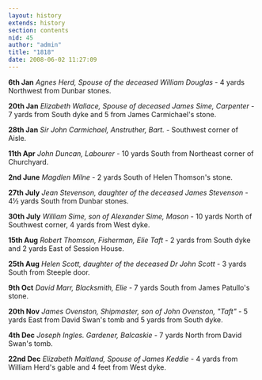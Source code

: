 ```yaml
---
layout: history
extends: history
section: contents
nid: 45
author: "admin"
title: "1818"
date: 2008-06-02 11:27:09
---
```


**6th Jan** *Agnes Herd, Spouse of the deceased William Douglas* - 4 yards Northwest from Dunbar stones.

**20th Jan** *Elizabeth Wallace, Spouse of deceased James Sime, Carpenter* - 7 yards from South dyke and 5 from James Carmichael's stone.

**28th Jan** *Sir John Carmichael, Anstruther, Bart.* - Southwest corner of Aisle.

**11th Apr** *John Duncan, Labourer* - 10 yards South from Northeast corner of Churchyard.

**2nd June** *Magdlen Milne* - 2 yards South of Helen Thomson's stone.

**27th July** *Jean Stevenson, daughter of the deceased James Stevenson* - 4½ yards South from Dunbar stones.

**30th July** *William Sime, son of Alexander Sime, Mason* - 10 yards North of Southwest corner, 4 yards from West dyke.

**15th Aug** *Robert Thomson, Fisherman, Elie Taft* - 2 yards from South dyke and 2 yards East of Session House.

**25th Aug** *Helen Scott, daughter of the deceased Dr John Scott* - 3 yards South from Steeple door.

**9th Oct** *David Marr, Blacksmith, Elie* - 7 yards South from James Patullo's stone.

**20th Nov** *James Ovenston, Shipmaster, son of John Ovenston, "Taft"* - 5 yards East from David Swan's tomb and 5 yards from South dyke.

**4th Dec** *Joseph Ingles. Gardener, Balcaskie* - 7 yards North from David Swan's tomb.

**22nd Dec** *Elizabeth Maitland, Spouse of James Keddie* - 4 yards from William Herd's gable and 4 feet from West dyke.